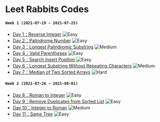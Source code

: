 # Leet Rabbits Codes

#### `Week 1 (2021-07-19 ~ 2021-07-25)`
- [Day 1：Reverse Integer](./2021-07-19%20(day1)) ![Easy](https://img.shields.io/badge/Difficulty-Easy-brightgreen)
- [Day 2：Palindrome Number](./2021-07-20%20(day2)) ![Easy](https://img.shields.io/badge/Difficulty-Easy-brightgreen)
- [Day 3：Longest Palindromic Substring](./2021-07-21%20(day3)) ![Medium](https://img.shields.io/badge/Difficulty-Medium-orange)
- [Day 4：Valid Parentheses](./2021-07-22%20(day4)) ![Easy](https://img.shields.io/badge/Difficulty-Easy-brightgreen)
- [Day 5：Search Insert Position](./2021-07-23%20(day5)) ![Easy](https://img.shields.io/badge/Difficulty-Easy-brightgreen)
- [Day 6：Longest Substring Without Repeating Characters](./2021-07-24%20(day6)) ![Medium](https://img.shields.io/badge/Difficulty-Medium-orange)
- [Day 7：Median of Two Sorted Arrays](./2021-07-25%20(day7)) ![Hard](https://img.shields.io/badge/Difficulty-Hard-red)

#### `Week 2 (2021-07-26 ~ 2021-08-01)`
- [Day 8：Roman to Integer](./2021-07-26%20(day8)) ![Easy](https://img.shields.io/badge/Difficulty-Easy-brightgreen)
- [Day 9：Remove Duplicates from Sorted List](./2021-07-27%20(day9)) ![Easy](https://img.shields.io/badge/Difficulty-Easy-brightgreen)
- [Day 10：Integer to Roman](./2021-07-28%20(day10)) ![Medium](https://img.shields.io/badge/Difficulty-Medium-orange)
- [Day 11：Same Tree](./2021-07-29%20(day11)) ![Easy](https://img.shields.io/badge/Difficulty-Medium-orange)
